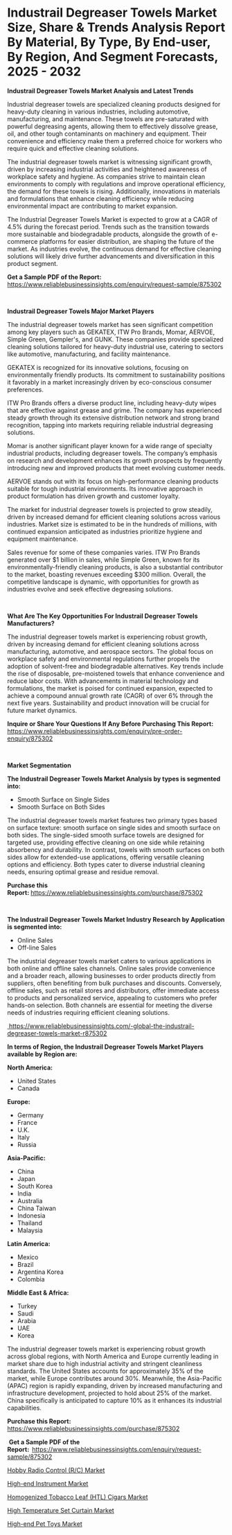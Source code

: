 <p><h1>Industrail Degreaser Towels Market Size, Share & Trends Analysis Report By Material, By Type, By End-user, By Region, And Segment Forecasts, 2025 - 2032</h1></p><p><strong>Industrail Degreaser Towels Market Analysis and Latest Trends</strong></p>
<p><p>Industrial degreaser towels are specialized cleaning products designed for heavy-duty cleaning in various industries, including automotive, manufacturing, and maintenance. These towels are pre-saturated with powerful degreasing agents, allowing them to effectively dissolve grease, oil, and other tough contaminants on machinery and equipment. Their convenience and efficiency make them a preferred choice for workers who require quick and effective cleaning solutions.</p><p>The industrial degreaser towels market is witnessing significant growth, driven by increasing industrial activities and heightened awareness of workplace safety and hygiene. As companies strive to maintain clean environments to comply with regulations and improve operational efficiency, the demand for these towels is rising. Additionally, innovations in materials and formulations that enhance cleaning efficiency while reducing environmental impact are contributing to market expansion.</p><p>The Industrial Degreaser Towels Market is expected to grow at a CAGR of 4.5% during the forecast period. Trends such as the transition towards more sustainable and biodegradable products, alongside the growth of e-commerce platforms for easier distribution, are shaping the future of the market. As industries evolve, the continuous demand for effective cleaning solutions will likely drive further advancements and diversification in this product segment.</p></p>
<p><strong>Get a Sample PDF of the Report:&nbsp;</strong> <a href="https://www.reliablebusinessinsights.com/enquiry/request-sample/875302?utm_campaign=1847&utm_medium=2&utm_source=Github&utm_content=ia&utm_term=21032025&utm_id=industrail-degreaser-towels">https://www.reliablebusinessinsights.com/enquiry/request-sample/875302</a></p>
<p>&nbsp;</p>
<p><strong>Industrail Degreaser Towels Major Market Players</strong></p>
<p><p>The industrial degreaser towels market has seen significant competition among key players such as GEKATEX, ITW Pro Brands, Momar, AERVOE, Simple Green, Gempler's, and GUNK. These companies provide specialized cleaning solutions tailored for heavy-duty industrial use, catering to sectors like automotive, manufacturing, and facility maintenance.</p><p>GEKATEX is recognized for its innovative solutions, focusing on environmentally friendly products. Its commitment to sustainability positions it favorably in a market increasingly driven by eco-conscious consumer preferences.</p><p>ITW Pro Brands offers a diverse product line, including heavy-duty wipes that are effective against grease and grime. The company has experienced steady growth through its extensive distribution network and strong brand recognition, tapping into markets requiring reliable industrial degreasing solutions.</p><p>Momar is another significant player known for a wide range of specialty industrial products, including degreaser towels. The company’s emphasis on research and development enhances its growth prospects by frequently introducing new and improved products that meet evolving customer needs.</p><p>AERVOE stands out with its focus on high-performance cleaning products suitable for tough industrial environments. Its innovative approach in product formulation has driven growth and customer loyalty.</p><p>The market for industrial degreaser towels is projected to grow steadily, driven by increased demand for efficient cleaning solutions across various industries. Market size is estimated to be in the hundreds of millions, with continued expansion anticipated as industries prioritize hygiene and equipment maintenance.</p><p>Sales revenue for some of these companies varies. ITW Pro Brands generated over $1 billion in sales, while Simple Green, known for its environmentally-friendly cleaning products, is also a substantial contributor to the market, boasting revenues exceeding $300 million. Overall, the competitive landscape is dynamic, with opportunities for growth as industries evolve and seek effective degreasing solutions.</p></p>
<p>&nbsp;</p>
<p><strong>What Are The Key Opportunities For Industrail Degreaser Towels Manufacturers?</strong></p>
<p><p>The industrial degreaser towels market is experiencing robust growth, driven by increasing demand for efficient cleaning solutions across manufacturing, automotive, and aerospace sectors. The global focus on workplace safety and environmental regulations further propels the adoption of solvent-free and biodegradable alternatives. Key trends include the rise of disposable, pre-moistened towels that enhance convenience and reduce labor costs. With advancements in material technology and formulations, the market is poised for continued expansion, expected to achieve a compound annual growth rate (CAGR) of over 6% through the next five years. Sustainability and product innovation will be crucial for future market dynamics.</p></p>
<p><strong>Inquire or Share Your Questions If Any Before Purchasing This Report:</strong> <a href="https://www.reliablebusinessinsights.com/enquiry/pre-order-enquiry/875302?utm_campaign=1847&utm_medium=2&utm_source=Github&utm_content=ia&utm_term=21032025&utm_id=industrail-degreaser-towels">https://www.reliablebusinessinsights.com/enquiry/pre-order-enquiry/875302</a></p>
<p>&nbsp;</p>
<p><strong>Market Segmentation</strong></p>
<p><strong>The Industrail Degreaser Towels Market Analysis by types is segmented into:</strong></p>
<p><ul><li>Smooth Surface on Single Sides</li><li>Smooth Surface on Both Sides</li></ul></p>
<p><p>The industrial degreaser towels market features two primary types based on surface texture: smooth surface on single sides and smooth surface on both sides. The single-sided smooth surface towels are designed for targeted use, providing effective cleaning on one side while retaining absorbency and durability. In contrast, towels with smooth surfaces on both sides allow for extended-use applications, offering versatile cleaning options and efficiency. Both types cater to diverse industrial cleaning needs, ensuring optimal grease and residue removal.</p></p>
<p><strong>Purchase this Report:&nbsp;</strong><a href="https://www.reliablebusinessinsights.com/purchase/875302?utm_campaign=1847&utm_medium=2&utm_source=Github&utm_content=ia&utm_term=21032025&utm_id=industrail-degreaser-towels">https://www.reliablebusinessinsights.com/purchase/875302</a></p>
<p>&nbsp;</p>
<p><strong>The Industrail Degreaser Towels Market Industry Research by Application is segmented into:</strong></p>
<p><ul><li>Online Sales</li><li>Off-line Sales</li></ul></p>
<p><p>The industrial degreaser towels market caters to various applications in both online and offline sales channels. Online sales provide convenience and a broader reach, allowing businesses to order products directly from suppliers, often benefiting from bulk purchases and discounts. Conversely, offline sales, such as retail stores and distributors, offer immediate access to products and personalized service, appealing to customers who prefer hands-on selection. Both channels are essential for meeting the diverse needs of industries requiring efficient cleaning solutions.</p></p>
<p><a href="https://www.reliablebusinessinsights.com/-global-the-industrail-degreaser-towels-market-r875302?utm_campaign=1847&utm_medium=2&utm_source=Github&utm_content=ia&utm_term=21032025&utm_id=industrail-degreaser-towels">&nbsp;https://www.reliablebusinessinsights.com/-global-the-industrail-degreaser-towels-market-r875302</a></p>
<p><strong>In terms of Region, the Industrail Degreaser Towels Market Players available by Region are:</strong></p>
<p>
    <p> <strong> North America: </strong>
        <ul>
            <li>United States</li>
            <li>Canada</li>
        </ul>
        </p> 
    <p> <strong> Europe: </strong>
        <ul>
            <li>Germany</li>
            <li>France</li>
            <li>U.K.</li>
            <li>Italy</li>
            <li>Russia</li>
        </ul>
        </p> 
    <p> <strong> Asia-Pacific: </strong>
        <ul>
            <li>China</li>
            <li>Japan</li>
            <li>South Korea</li>
            <li>India</li>
            <li>Australia</li>
            <li>China Taiwan</li>
            <li>Indonesia</li>
            <li>Thailand</li>
            <li>Malaysia</li>
        </ul>
        </p> 
    <p> <strong> Latin America: </strong>
        <ul>
            <li>Mexico</li>
            <li>Brazil</li>
            <li>Argentina Korea</li>
            <li>Colombia</li>
        </ul>
        </p> 
    <p> <strong> Middle East & Africa: </strong>
        <ul>
            <li>Turkey</li>
            <li>Saudi</li>
            <li>Arabia</li>
            <li>UAE</li>
            <li>Korea</li>
        </ul>
    </p>
    </p>
<p><p>The industrial degreaser towels market is experiencing robust growth across global regions, with North America and Europe currently leading in market share due to high industrial activity and stringent cleanliness standards. The United States accounts for approximately 35% of the market, while Europe contributes around 30%. Meanwhile, the Asia-Pacific (APAC) region is rapidly expanding, driven by increased manufacturing and infrastructure development, projected to hold about 25% of the market. China specifically is anticipated to capture 10% as it enhances its industrial capabilities.</p></p>
<p><strong>Purchase this Report: </strong><a href="https://www.reliablebusinessinsights.com/purchase/875302?utm_campaign=1847&utm_medium=2&utm_source=Github&utm_content=ia&utm_term=21032025&utm_id=industrail-degreaser-towels">https://www.reliablebusinessinsights.com/purchase/875302</a></p>
<p>&nbsp;<strong>Get a Sample PDF of the Report:&nbsp;&nbsp;</strong><a href="https://www.reliablebusinessinsights.com/enquiry/request-sample/875302?utm_campaign=1847&utm_medium=2&utm_source=Github&utm_content=ia&utm_term=21032025&utm_id=industrail-degreaser-towels">https://www.reliablebusinessinsights.com/enquiry/request-sample/875302</a></p>
<p><strong></strong></p>
<p><p><a href="https://github.com/kitsossadien/Market-Research-Report-List-1/blob/main/hobby-radio-control-rc-market.md?utm_campaign=1847&utm_medium=2&utm_source=Github&utm_content=ia&utm_term=21032025&utm_id=industrail-degreaser-towels">Hobby Radio Control (R/C) Market</a></p><p><a href="https://github.com/seppelharjap/Market-Research-Report-List-1/blob/main/high-end-instrument-market.md?utm_campaign=1847&utm_medium=2&utm_source=Github&utm_content=ia&utm_term=21032025&utm_id=industrail-degreaser-towels">High-end Instrument Market</a></p><p><a href="https://github.com/fungkychiman/Market-Research-Report-List-1/blob/main/homogenized-tobacco-leaf-htl-cigars-market.md?utm_campaign=1847&utm_medium=2&utm_source=Github&utm_content=ia&utm_term=21032025&utm_id=industrail-degreaser-towels">Homogenized Tobacco Leaf (HTL) Cigars Market</a></p><p><a href="https://github.com/edriceakeime/Market-Research-Report-List-1/blob/main/high-temperature-set-curtain-market.md?utm_campaign=1847&utm_medium=2&utm_source=Github&utm_content=ia&utm_term=21032025&utm_id=industrail-degreaser-towels">High Temperature Set Curtain Market</a></p><p><a href="https://github.com/olesjaquah/Market-Research-Report-List-1/blob/main/high-end-pet-toys-market.md?utm_campaign=1847&utm_medium=2&utm_source=Github&utm_content=ia&utm_term=21032025&utm_id=industrail-degreaser-towels">High-end Pet Toys Market</a></p></p>